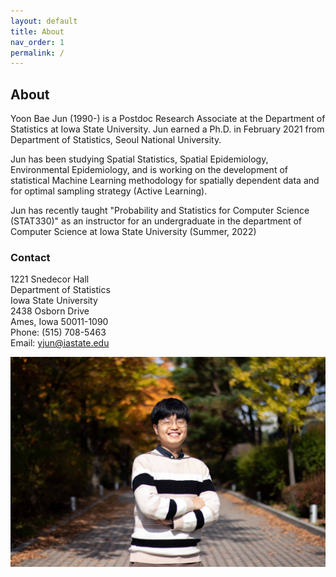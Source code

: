 ```yaml
---
layout: default
title: About
nav_order: 1
permalink: /
---
```


## About

Yoon Bae Jun (1990-) is a Postdoc Research Associate at the Department of Statistics at Iowa State University. Jun earned a Ph.D. in February 2021 from Department of Statistics, Seoul National University.

Jun has been studying Spatial Statistics, Spatial Epidemiology, Environmental Epidemiology, and is working on the development of statistical Machine Learning methodology for spatially dependent data and for optimal sampling strategy (Active Learning).

Jun has recently taught "Probability and Statistics for Computer Science (STAT330)" as an instructor for an undergraduate in the department of Computer Science at Iowa State University (Summer, 2022)


### Contact

1221 Snedecor Hall \
Department of Statistics\
Iowa State University\
2438 Osborn Drive\
Ames, Iowa 50011-1090\
Phone: (515) 708-5463\
Email: yjun@iastate.edu

![](me.jpeg)
